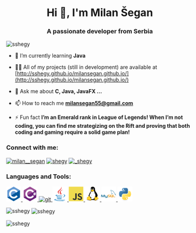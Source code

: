 <h1 align="center">Hi 👋, I'm Milan Šegan</h1>
<h3 align="center">A passionate developer from Serbia</h3>
<!-- <img align="right" alt="Coding" width="400" src="[[Y2lkPTc5MGI3NjExY3U2MmlheHpraHJuazFpcHBlbXk4NzI2MXp1YXFkd3hqeGZxcjFodiZlcD12MV9pbnRlcm5hbF9naWZfYnlfaWQmY3Q9Zw](https://imgs.search.brave.com/HECyRSXt6HSw1yz0qC2X08r2Wmk3pHb-6MvaAZlIdyo/rs:fit:500:0:0:0/g:ce/aHR0cHM6Ly9naWZk/Yi5jb20vaW1hZ2Vz/L2hpZ2gvYW5pbWF0/ZWQtbWFuLWNvbXB1/dGVyLWNvZGluZy1u/YWU2bWVjMzc4bHNn/MWkzLmdpZg.jpeg)](https://media3.giphy.com/media/v1.Y2lkPTc5MGI3NjExZHVmdHNqMnN1NTFhM2xtMnpjeWp0enl2djI2ODlrMmVidGN2OHR0OCZlcD12MV9pbnRlcm5hbF9naWZfYnlfaWQmY3Q9Zw/QXwtfadqo7wbfmT46H/giphy.webp)"> -->

<p align="left"> <img src="https://komarev.com/ghpvc/?username=sshegy&label=Profile%20views&color=0e75b6&style=flat" alt="sshegy" /> </p>

- 🌱 I’m currently learning **Java**

- 👨‍💻 All of my projects (still in development) are available at [http://sshegy.github.io/milansegan.github.io/](http://sshegy.github.io/milansegan.github.io/)

- 💬 Ask me about **C, Java, JavaFX ...**

- 📫 How to reach me **milansegan55@gmail.com**

- ⚡ Fun fact **I’m an Emerald rank in League of Legends! When I’m not coding, you can find me strategizing on the Rift and proving that both coding and gaming require a solid game plan!**

<h3 align="left">Connect with me:</h3>
<p align="left">
<a href="https://instagram.com/milan__segan" target="blank"><img align="center" src="https://raw.githubusercontent.com/rahuldkjain/github-profile-readme-generator/master/src/images/icons/Social/instagram.svg" alt="milan__segan" height="30" width="40" /></a>
<a href="https://www.youtube.com/c/shegy" target="blank"><img align="center" src="https://raw.githubusercontent.com/rahuldkjain/github-profile-readme-generator/master/src/images/icons/Social/youtube.svg" alt="shegy" height="30" width="40" /></a>
<a href="https://discord.gg/_shegy" target="blank"><img align="center" src="https://raw.githubusercontent.com/rahuldkjain/github-profile-readme-generator/master/src/images/icons/Social/discord.svg" alt="_shegy" height="30" width="40" /></a>
</p>

<h3 align="left">Languages and Tools:</h3>
<p align="left"> <a href="https://www.cprogramming.com/" target="_blank" rel="noreferrer"> <img src="https://raw.githubusercontent.com/devicons/devicon/master/icons/c/c-original.svg" alt="c" width="40" height="40"/> </a> <a href="https://www.w3schools.com/cs/" target="_blank" rel="noreferrer"> <img src="https://raw.githubusercontent.com/devicons/devicon/master/icons/csharp/csharp-original.svg" alt="csharp" width="40" height="40"/> </a> <a href="https://git-scm.com/" target="_blank" rel="noreferrer"> <img src="https://www.vectorlogo.zone/logos/git-scm/git-scm-icon.svg" alt="git" width="40" height="40"/> </a> <a href="https://www.java.com" target="_blank" rel="noreferrer"> <img src="https://raw.githubusercontent.com/devicons/devicon/master/icons/java/java-original.svg" alt="java" width="40" height="40"/> </a> <a href="https://developer.mozilla.org/en-US/docs/Web/JavaScript" target="_blank" rel="noreferrer"> <img src="https://raw.githubusercontent.com/devicons/devicon/master/icons/javascript/javascript-original.svg" alt="javascript" width="40" height="40"/> </a> <a href="https://www.linux.org/" target="_blank" rel="noreferrer"> <img src="https://raw.githubusercontent.com/devicons/devicon/master/icons/linux/linux-original.svg" alt="linux" width="40" height="40"/> </a> <a href="https://www.mysql.com/" target="_blank" rel="noreferrer"> <img src="https://raw.githubusercontent.com/devicons/devicon/master/icons/mysql/mysql-original-wordmark.svg" alt="mysql" width="40" height="40"/> </a> <a href="https://www.python.org" target="_blank" rel="noreferrer"> <img src="https://raw.githubusercontent.com/devicons/devicon/master/icons/python/python-original.svg" alt="python" width="40" height="40"/> </a> </p>

<p><img align="left" src="https://github-readme-stats.vercel.app/api/top-langs?username=sshegy&show_icons=true&locale=en&layout=compact" alt="sshegy" /></p>

<p>&nbsp;<img align="center" src="https://github-readme-stats.vercel.app/api?username=sshegy&show_icons=true&locale=en" alt="sshegy" /></p>

<p><img align="center" src="https://github-readme-streak-stats.herokuapp.com/?user=sshegy&" alt="sshegy" /></p>
